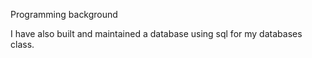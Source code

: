 Programming background

I have also built and maintained a database using sql for my databases class. 
